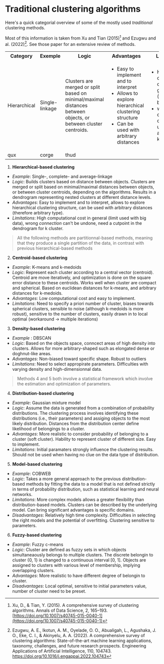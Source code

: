 # Traditional clustering algorithms

Here's a quick categorial overview of some of the mostly used *traditional* clustering
methods.

Most of this information is taken from Xu and Tian (2015)[^ref1] and
Ezugwu and al. (2022)[^ref2]. See those paper for an extensive review of
methods.

 <table>
  <tr>
    <th>Category </th>
    <th>Exemple</th>
    <th>Logic</th>
    <th>Advantages</th>
    <th>Limitations</th>
  </tr>
  <tr>
    <td>Hierarchical</td>
    <td>Single-linkage</td>
    <td>Clusters are merged or split based on minimal/maximal
  distances between objects, or between cluster centroids. </td>
    <td>
        <ul>
            <li>Easy to implement and to interpret</li>
            <li>Allows to explore hierarchical clustering structure</li>
            <li>Can be used with arbitrary distances</li>
        </ul>
    </td>
    <td>
        <ul>
            <li>High computational cost in general (limited with big data)</li>
            <li>wrong connection can't be undone, need a cutpoint for k cluster.</li>
        </ul>
    </td>
  </tr>
  <tr>
    <td>qux</td>
    <td>corge</td>
    <td>thud</td>
  </tr>
</table>


1. **Hierarchical-based clustering**

- *Example*: Single-, complete- and average-linkage
- *Logic*: Builds clusters based on distance between objects.  Clusters
  are merged or split based on minimal/maximal
  distances between objects, or between cluster centroids, depending on
  the algorithms. Results in a dendrogram representing nested clusters
  at different distance levels.
- *Advantages*: Easy to implement and to interpret, allows to explore hierarchical
  clustering structure, can be used with arbitrary distances (therefore
  arbitrary type).
- *Limitations*: High computational cost in general (limit used with big data), wrong *connection* can't be
  undone, need a cutpoint in the dendrogram for k cluster.

> All the following methods are partitionnal-based methods, meaning that they
produce a single partition of the data, in contrast with previous
hierarchical-based methods

2. **Centroid-based clustering**

- *Example*: K-means and k-medoids
- *Logic*: Represent each cluster according to a central vector
  (centroid). Centroid are move iteratively, and optimization is done
  on the square error distance to these centroids. Works well when
  cluster are compact and spherical. Based on euclidean distances for
  k-means, and arbitrary distances for k-medoids.
- *Advantages*: Low computational cost and easy to implement.
- *Limitations*: Need to specify a priori number of cluster, biases towards
  spherical clusters, sensible to noise (although k-medoids is more
  robust), sensitive to the number of clusters, easily drawn in to local
  optimal (workaround → multiple iterations)

3. **Density-based clustering**

- *Example* : DBSCAN
- *Logic*: Based on the objects space, conncect areas of high density
  into clusters. Allows for more arbitrary-shaped such as elongated dense
  or doghnut-like areas.
- *Advantages*: Non-biased toward specific shape. Robust to outliers
- *Limitations*: Need to select appropirate parameters. Difficulties with
varying density and high-dimensionnal data.

> Methods 4 and 5 both involve a statistical framework which involve the
> estimation and optimization of parameters.

4. **Distribution-based clustering**

- *Example*: Gaussian mixture model
- *Logic*: Assume the data is generated from
  a combination of probability distributions. The clustering process
  involves identifying these distributions (i.e., their parameters) and
  assiging objects to the most likely distribution. Distances from the
  distribution center define likelihood of belongings to a cluster.
- *Advantages*: More realistic to consider probability of belonging to
  a cluster (soft cluster). Hability to represent cluster of different size.
  Easy to implement.
- *Limitations*: Initial paramaters strongly influence the
  clustering results. Should not be used when having no clue on the data
  type of distribution.

5. **Model-based clustering**
- *Example*: COBWEB
- *Logic*: Takes a more general approach to the previous
  distribution-based methods by fitting the data to a model that is not
  defined strictly in terms of probability distribution, such as
  statistical learning and neural networks.
- *Limitations*: More complex models allows a greater flexibility than
  distribution-based models. Clusters can be described by the underlying
  model. Can bring significant advantages is specific domains.
- *Disadvantages*: Relatively high time complexity. Difficulties in selecting the right models and the
  potential of overfitting. Clustering sensitive to parameters.

6. **Fuzzy-based clustering**
- *Example*: Fuzzy c-means
- *Logic*: Cluster are defined as fuzzy sets in which objects
  simultaneaously belongs to multiple clusters. The discrete belongin to
  cluster {0, 1} is changed to a continuous interval [0, 1]. Objects are assigned to
  clusters with various level of membership, implying overlapping
  clusters. 
- *Advantages*: More realistic to have different degree of belongin to
  cluster.
- *Disadvantages*: Local optimal, sensitive to initial parameters value,
  number of cluster need to be preset.

[^ref1]: Xu, D., & Tian, Y. (2015). A comprehensive survey of clustering algorithms. Annals of Data Science, 2, 165–193. [https://doi.org/10.1007/s40745-015-0040-1](https://doi.org/10.1007/s40745-015-0040-1)
[^ref2]: Ezugwu, A. E., Ikotun, A. M., Oyelade, O. O., Abualigah, L., Agushaka, J. O., Eke, C. I., & Akinyelu, A. A. (2022). A comprehensive survey of clustering algorithms: State-of-the-art machine learning applications, taxonomy, challenges, and future research prospects. Engineering Applications of Artificial Intelligence, 110, 104743. https://doi.org/10.1016/j.engappai.2022.104743


